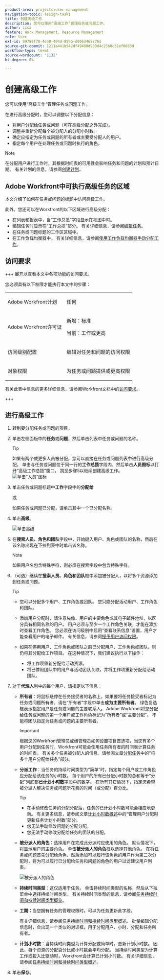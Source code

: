 ```yaml
---
product-area: projects;user-management
navigation-topic: assign-tasks
title: 创建高级工作
description: 您可以使用“高级工作”管理任务或问题工作。
author: Lisa
feature: Work Management, Resource Management
role: User
exl-id: 09780f78-4eb8-404d-859b-d066d462776d
source-git-commit: 1211a441b542df49480d933d4c25b0c31ef0883d
workflow-type: tm+mt
source-wordcount: '1132'
ht-degree: 0%

---
```


# 创建高级工作

<!-- Audited: 07/2024-->

您可以使用“高级工作”管理任务或问题工作。

在进行高级分配时，您可以调整以下分配信息：

* 将用户分配给任务或问题（可在高级分配之外完成）。
* 调整并重新分配每个被分配人的分配小时数。
* 确定应指定为任务或问题的所有者或主要受分配人的用户。
* 指定每个用户在处理任务或问题时执行的角色。
  <!--* <span class="preview">Override the billing rate for a job role.</span>-->

>[!NOTE]
>
>在分配用户进行工作时，其根据时间表的可用性会影响任务和问题的计划和预计日期。 有关计划的信息，请参阅[创建计划](../../../administration-and-setup/set-up-workfront/configure-timesheets-schedules/create-schedules.md)。

## Adobe Workfront中可执行高级任务的区域

本文介绍了如何在任务或问题的标题中访问高级工作。

此外，您还可以在Workfront的以下区域进行高级分配：

* 在列表和报表中，当“工作总揽”字段显示在视图中时。
* 编辑任务时显示在“工作总揽”部分。 有关详细信息，请参阅[编辑任务](../../../manage-work/tasks/manage-tasks/edit-tasks.md)。
* 在任务或问题标题的工作区区域中。
* 在工作负载均衡器中。 有关详细信息，请参阅[使用工作负载均衡器手动分配工作](../../../resource-mgmt/workload-balancer/assign-work-in-workload-balancer-manually.md)。

## 访问要求

+++ 展开以查看本文中各项功能的访问要求。

您必须具有以下权限才能执行本文中的步骤：

<table style="table-layout:auto"> 
 <col> 
 <col> 
 <tbody> 
  <tr> 
   <td role="rowheader">Adobe Workfront计划</td> 
   <td> <p>任何</p> </td> 
  </tr> 
  <tr> 
   <td role="rowheader">Adobe Workfront许可证</td> 
   <td> <p>新增：标准</p>
    <p>当前：工作或更高</p> </td> 
  </tr> 
  <tr> 
   <td role="rowheader">访问级别配置</td> 
   <td> <p>编辑对任务和问题的访问权限</p>  </td> 
  </tr> 
  <tr> 
   <td role="rowheader">对象权限</td> 
   <td> <p>为任务或问题提供或更高权限</p>  </td> 
  </tr> 
 </tbody> 
</table>

有关此表中信息的更多详细信息，请参阅Workfront文档中的[访问要求](/help/quicksilver/administration-and-setup/add-users/access-levels-and-object-permissions/access-level-requirements-in-documentation.md)。

+++

## 进行高级工作

1. 转到要分配任务或问题的项目。
1. 单击左侧面板中的&#x200B;**任务**&#x200B;或&#x200B;**问题**，然后单击列表中任务或问题的名称。

   >[!TIP]
   >
   >如果有两个或更多人员被分配，您可以直接在任务或问题列表中进行高级分配。 单击与任务或问题位于同一行的&#x200B;**工作总揽**&#x200B;字段内，然后单击&#x200B;**人员图标**&#x200B;以打开“高级工作总揽”窗口。 跳至步骤5以继续创建高级工作。\
   >![单击“人员”图标](assets/nwe-advanced-assignments-350x55.png)

1. 单击任务或问题标题中&#x200B;**工作**&#x200B;字段中的&#x200B;**分配给**

   或

   如果任务或问题已分配，请单击其中一个已分配名称。

1. 单击&#x200B;**高级**。

   ![单击高级](assets/assignments-box-in-task-header.png)

1. 在&#x200B;**搜索人员、角色和团队**&#x200B;字段中，开始键入用户、角色或团队的名称，然后在该名称出现在下拉列表中时单击该名称。

   >[!NOTE]
   >
   >如果用户名包含特殊字符，则必须在搜索字段中包含特殊字符。

1. （可选）继续在&#x200B;**搜索人员、角色和团队**&#x200B;框中添加被分配人，以将多个资源添加到任务或问题。

   >[!TIP]
   >
   >* 您可以分配多个用户、工作角色或团队。 您只能分配活动用户、工作角色和团队。
   >
   >
   >* 添加用户分配时，请注意头像、用户的主要角色或其电子邮件地址，以区分具有相同名称的用户。
   >用户必须与至少一个工作角色关联，才能在添加时查看工作角色。
   >您必须在访问级别中启用“查看联系信息”设置，用户才能查看用户的电子邮件。 有关信息，请参阅[授予用户访问权限](../../../administration-and-setup/add-users/configure-and-grant-access/grant-access-other-users.md)。
   >
   >
   >* 如果在停用用户、工作角色或团队之前已分配用户、工作角色或团队，则仍将其分配给工作项目。 在这种情况下，我们建议执行以下操作：
   >   
   >   * 将工作项重新分配给活动资源。
   >   * 将已停用团队中的用户与活动团队关联，并将工作项重新分配给活动团队。

   <!-- SHOULD BE THIRD BULLET POINT IN TIP TABLE WHEN THIS FEATURE IS RELEASED 
    * <span class="preview">When adding a job role assignment, you can search for the job role or location. Select the System/Default Job Role to use the default billing rate for the assignment, or select a Rate Card Job Role to override the rate at the assignment level. For more information on rate cards, see [Manage rate cards](/help/quicksilver/administration-and-setup/set-up-workfront/configure-system-defaults/manage-rate-cards.md).</span>
    -->

1. 对于&#x200B;**代理人**&#x200B;列中的每个用户，请指定以下信息：


   * **所有者**：将鼠标悬停在任务接受者的名称上，如果要将任务接受者标记为任务或问题所有者，请在“所有者”字段中单击&#x200B;**成为主要所有者**。 绿色复选框表示指定用户是任务或问题的主要联系人。 Adobe Workfront将您分配给任务或问题的第一个用户或工作角色标记为“所有者”或“主要分配”。 不能将团队指定为任务或问题的主要所有者。

     >[!IMPORTANT]
     >
     >根据您的Workfront管理员或组管理员如何设置项目首选项，当您有多个用户分配到任务时，Workfront可能会使用任务所有者的时间表计算任务的时间表。 有关多个任务被分配人的信息，请参阅文章[分配任务](../../../manage-work/tasks/assign-tasks/assign-tasks.md)中的“将多个用户分配给任务”部分。

   * **分派工作**：当任务的持续时间类型为“简单”时，指定每个用户或工作角色应分配给该任务的小时数。 每个用户的所有已分配小时数的总和等于“分配”列底部&#x200B;**已计划小时数**&#x200B;字段中的数字。 在所有其它情况下，指定您希望被分派人解决任务或问题所花费的时间（或分配）百分比。

     >[!TIP]
     >   
     >   * 在手动修改任务的分配分配后，任务的已计划小时数可能会相应地更新。 有关更多信息，请参阅文章[计划小时数概述](../../../manage-work/tasks/task-information/planned-hours.md)中的“管理用户分配时更新任务计划小时数”部分。
     >   * 您无法手动修改问题的分配分配。
     >   * 您无法手动修改分配给任务的团队的分配。

   * **被分派人的角色：**&#x200B;选择用户在完成此分派时应使用的角色。  默认情况下，将显示用户的主要角色。 单击&#x200B;**被分派人的角色**&#x200B;框以选择其他角色。 在将任务或问题首先分配给角色，然后添加可以履行该角色的用户作为第二次分配时，将为可以履行已分配给任务和问题的角色的用户过滤建议用户列表。

     ![被分派人的角色](assets/advanced-assignments-select-role.png)

   <!--<div class="preview">

   * **Location**: The location comes from the rate card, if a rate card attached to the project uses locations with the job roles. The location can't be changed. 

   * **Billing Rates**: The billing rate for a user comes from the system rate for the user or their associated job role. The billing rate for a job role comes from the system rate or from the rate card, if a rate card is attached to the project. Existing billing rates are not displayed in this field. Click in the field to change the billing rate for this specific task assignment.

   </div>-->

   * **持续时间类型**：这仅适用于任务。 单击持续时间类型的名称，然后从下拉菜单中选择持续时间类型。 有关持续时间类型的信息，请参阅[任务持续时间和持续时间类型概览](../../../manage-work/tasks/taskdurtn/task-duration-and-duration-type.md)。

   * **工期：**&#x200B;当您拥有任务的管理权限时，可以为任务更新此字段。

     有关详细信息，请参阅[任务持续时间和持续时间类型概述](../../../manage-work/tasks/taskdurtn/task-duration-and-duration-type.md)。 批量编辑分配信息时，会出现一个类似的对话框，用于分配用户、小时、分配和任务所有者。

   * **计划小时数**：当持续时间类型为计算分配或简单时，更新计划小时数。 因此，每个资源的分配百分比或小时数会平均分配。 当持续时间类型为计算工作或投入比驱动时，Workfront会计算已计划小时数。 有关详细信息，请参阅[任务持续时间和持续时间类型概述](../../../manage-work/tasks/taskdurtn/task-duration-and-duration-type.md)。

1. 单击&#x200B;**保存**。
